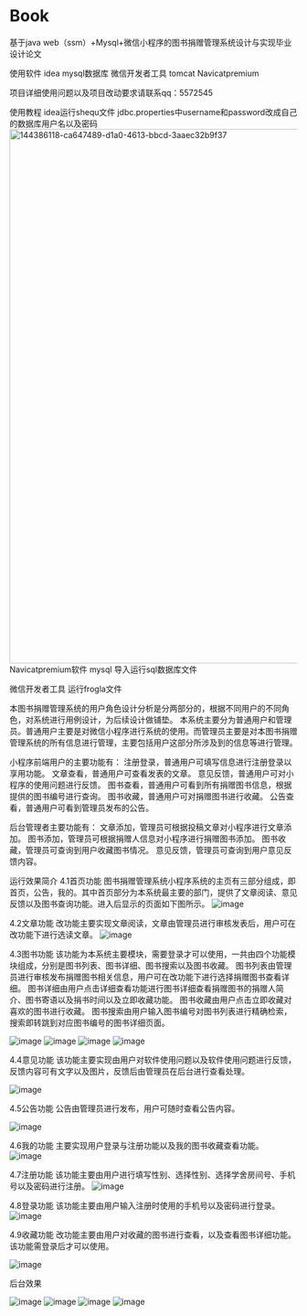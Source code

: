 # Book
基于java web（ssm）+Mysql+微信小程序的图书捐赠管理系统设计与实现毕业设计论文

使用软件 idea mysql数据库 微信开发者工具 tomcat  Navicatpremium

项目详细使用问题以及项目改动要求请联系qq：5572545

使用教程 idea运行shequ文件 jdbc.properties中username和password改成自己的数据库用户名以及密码
<img width="935" alt="144386118-ca647489-d1a0-4613-bbcd-3aaec32b9f37" src="https://user-images.githubusercontent.com/85597324/145163152-fa5f3f79-720a-447e-9bdb-2861030905d0.png">
Navicatpremium软件 mysql 导入运行sql数据库文件

微信开发者工具 运行frogla文件




本图书捐赠管理系统的用户角色设计分析是分两部分的，根据不同用户的不同角色，对系统进行用例设计，为后续设计做铺垫。
本系统主要分为普通用户和管理员。普通用户主要是对微信小程序进行系统的使用。而管理员主要是对本图书捐赠管理系统的所有信息进行管理，主要包括用户这部分所涉及到的信息等进行管理。

小程序前端用户的主要功能有：
注册登录，普通用户可填写信息进行注册登录以享用功能。
文章查看，普通用户可查看发表的文章。
意见反馈，普通用户可对小程序的使用问题进行反馈。
图书查看，普通用户可看到所有捐赠图书信息，根据提供的图书编号进行查询。
图书收藏，普通用户可对捐赠图书进行收藏。
公告查看，普通用户可看到管理员发布的公告。

后台管理者主要功能有：
文章添加，管理员可根据投稿文章对小程序进行文章添加。
图书添加，管理员可根据捐赠人信息对小程序进行捐赠图书添加。
图书收藏，管理员可查询到用户收藏图书情况。
意见反馈，管理员可查询到用户意见反馈内容。






运行效果简介
4.1首页功能
图书捐赠管理系统小程序系统的主页有三部分组成，即首页，公告，我的。其中首页部分为本系统最主要的部门，提供了文章阅读、意见反馈以及图书查询功能。进入后显示的页面如下图所示。
![image](https://user-images.githubusercontent.com/85597324/145163998-cf4743d7-1161-41bb-b4f2-fdc0a761823a.png)


4.2文章功能
改功能主要实现文章阅读，文章由管理员进行审核发表后，用户可在改功能下进行选读文章。
 ![image](https://user-images.githubusercontent.com/85597324/145164011-4bd5a9fd-6669-4d51-8eae-b839b94b8629.png)


4.3图书功能
该功能为本系统主要模块，需要登录才可以使用，一共由四个功能模块组成，分别是图书列表、图书详细、图书搜索以及图书收藏。
图书列表由管理员进行审核发布捐赠图书相关信息，用户可在改功能下进行选择捐赠图书查看详细。
图书详细由用户点击详细查看功能进行图书详细查看捐赠图书的捐赠人简介、图书寄语以及捐书时间以及立即收藏功能。
图书收藏由用户点击立即收藏对喜欢的图书进行收藏。
图书搜索由用户输入图书编号对图书列表进行精确检索，搜索即转跳到对应图书编号的图书详细页面。
 
![image](https://user-images.githubusercontent.com/85597324/145164050-cb6e16b4-15fb-4481-a3fd-c027f3bfd716.png)
![image](https://user-images.githubusercontent.com/85597324/145164063-eadd439c-305b-4dae-9644-2db48e586469.png)
![image](https://user-images.githubusercontent.com/85597324/145164074-3f87e844-5b2a-4cbd-9ec6-90bb58a46df2.png)
![image](https://user-images.githubusercontent.com/85597324/145164086-acdecee0-ab7b-45ed-880f-16fb2241c6af.png)


4.4意见功能
该功能主要实现由用户对软件使用问题以及软件使用问题进行反馈，反馈内容可有文字以及图片，反馈后由管理员在后台进行查看处理。
 
![image](https://user-images.githubusercontent.com/85597324/145164110-2f192208-8aa2-4415-96eb-f1edceebe214.png)


4.5公告功能
公告由管理员进行发布，用户可随时查看公告内容。

 ![image](https://user-images.githubusercontent.com/85597324/145164125-79f0419c-e3b1-437c-835c-b6a378411968.png)


4.6我的功能
主要实现用户登录与注册功能以及我的图书收藏查看功能。
 ![image](https://user-images.githubusercontent.com/85597324/145164134-e7116098-11db-42f2-885c-335ffbbfefbe.png)

4.7注册功能
该功能主要由用户进行填写性别、选择性别、选择学舍房间号、手机号以及密码进行注册。
 ![image](https://user-images.githubusercontent.com/85597324/145164151-f35dc404-a71b-4b52-b5b4-2e606cd5e6eb.png)


4.8登录功能
该功能主要由用户输入注册时使用的手机号以及密码进行登录。
 ![image](https://user-images.githubusercontent.com/85597324/145164165-c8683ccd-9e20-4ac4-afa5-fe1abc9e3eef.png)


4.9收藏功能
改功能主要由用户对收藏的图书进行查看，以及查看图书详细功能。该功能需登录后才可以使用。


![image](https://user-images.githubusercontent.com/85597324/145163392-cae41d3f-fccb-49c5-8098-dafb495b78d0.png)



后台效果

![image](https://user-images.githubusercontent.com/85597324/145164268-c8691791-ee7e-4511-b1c1-2131a90682ba.png)
![image](https://user-images.githubusercontent.com/85597324/145164296-5a0e49a7-6a36-4cfc-b1d5-f59ebbdd81b6.png)
![image](https://user-images.githubusercontent.com/85597324/145164306-c9bd20bf-5e71-4ed4-a7d9-5625d4338102.png)
![image](https://user-images.githubusercontent.com/85597324/145164319-3a2de303-a29f-4f91-bb46-dc9486d618ac.png)

